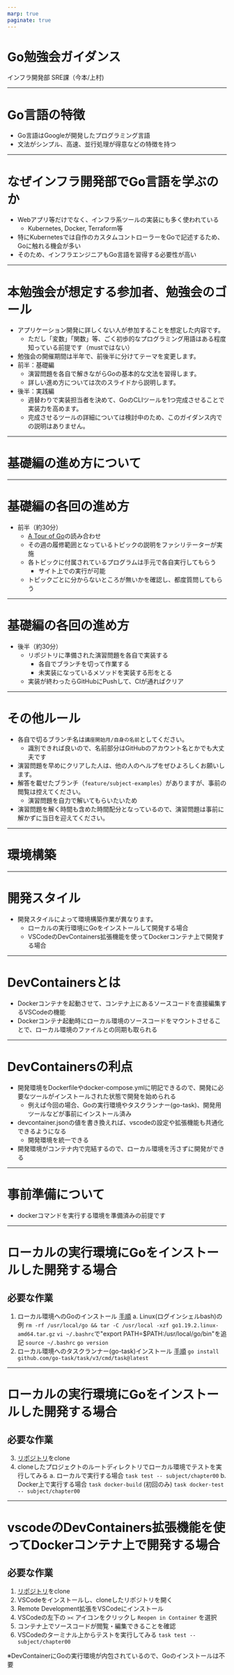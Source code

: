 ```yaml
---
marp: true
paginate: true
---
```


# Go勉強会ガイダンス

インフラ開発部 SRE課（今本/上村)

---

# Go言語の特徴

- Go言語はGoogleが開発したプログラミング言語
- 文法がシンプル、高速、並行処理が得意などの特徴を持つ

---

# なぜインフラ開発部でGo言語を学ぶのか

- Webアプリ等だけでなく、インフラ系ツールの実装にも多く使われている
  - Kubernetes, Docker, Terraform等
- 特にKubernetesでは自作のカスタムコントローラーをGoで記述するため、Goに触れる機会が多い
- そのため、インフラエンジニアもGo言語を習得する必要性が高い

---

# 本勉強会が想定する参加者、勉強会のゴール

- アプリケーション開発に詳しくない人が参加することを想定した内容です。
  - ただし「変数」「関数」等、ごく初歩的なプログラミング用語はある程度知っている前提です（mustではない）
- 勉強会の開催期間は半年で、前後半に分けてテーマを変更します。
- 前半：基礎編
  - 演習問題を各自で解きながらGoの基本的な文法を習得します。
  - 詳しい進め方については次のスライドから説明します。
- 後半：実践編
  - 週替わりで実装担当者を決めて、GoのCLIツールを1つ完成させることで実装力を高めます。
  - 完成させるツールの詳細については検討中のため、このガイダンス内での説明はありません。

---

# 基礎編の進め方について

---

# 基礎編の各回の進め方

- 前半（約30分）
  - [A Tour of Go](https://go-tour-jp.appspot.com/)の読み合わせ
  - その週の履修範囲となっているトピックの説明をファシリテーターが実施
  - 各トピックに付属されているプログラムは手元で各自実行してもらう
    - サイト上での実行が可能
  - トピックごとに分からないところが無いかを確認し、都度質問してもらう

---

# 基礎編の各回の進め方

- 後半（約30分）
  - リポジトリに準備された演習問題を各自で実装する
    - 各自でブランチを切って作業する
    - 未実装になっているメソッドを実装する形をとる
  - 実装が終わったらGitHubにPushして、CIが通ればクリア

---

# その他ルール

- 各自で切るブランチ名は`講座開始月/自身の名前`としてください。
  - 識別できれば良いので、名前部分はGitHubのアカウント名とかでも大丈夫です
- 演習問題を早めにクリアした人は、他の人のヘルプをぜひよろしくお願いします。
- 解答を載せたブランチ（`feature/subject-examples`）がありますが、事前の閲覧は控えてください。
  - 演習問題を自力で解いてもらいたいため
- 演習問題を解く時間も含めた時間配分となっているので、演習問題は事前に解かずに当日を迎えてください。

---

# 環境構築

---

# 開発スタイル

- 開発スタイルによって環境構築作業が異なります。
  - ローカルの実行環境にGoをインストールして開発する場合
  - VSCodeのDevContainers拡張機能を使ってDockerコンテナ上で開発する場合

---

# DevContainersとは

- Dockerコンテナを起動させて、コンテナ上にあるソースコードを直接編集するVSCodeの機能
- Dockerコンテナ起動時にローカル環境のソースコードをマウントさせることで、ローカル環境のファイルとの同期も取られる

---

# DevContainersの利点

- 開発環境をDockerfileやdocker-compose.ymlに明記できるので、開発に必要なツールがインストールされた状態で開発を始められる
  - 例えば今回の場合、Goの実行環境やタスクランナー(go-task)、開発用ツールなどが事前にインストール済み
- devcontainer.jsonの値を書き換えれば、vscodeの設定や拡張機能も共通化できるようになる
  - 開発環境を統一できる
- 開発環境がコンテナ内で完結するので、ローカル環境を汚さずに開発ができる

---

# 事前準備について

- dockerコマンドを実行する環境を準備済みの前提です

---

# ローカルの実行環境にGoをインストールした開発する場合

## 必要な作業

1. ローカル環境へのGoのインストール [手順](https://go.dev/doc/install)
  a. Linux(ログインシェルbash)の例
  `rm -rf /usr/local/go && tar -C /usr/local -xzf go1.19.2.linux-amd64.tar.gz`
  `vi ~/.bashrc`で"export PATH=$PATH:/usr/local/go/bin"を追記
  `source ~/.bashrc`
  `go version`
2. ローカル環境へのタスクランナー(go-task)インストール [手順](https://taskfile.dev/installation/#go-modules)
`go install github.com/go-task/task/v3/cmd/task@latest`

---

# ローカルの実行環境にGoをインストールした開発する場合

## 必要な作業

3. [リポジトリ](https://github.com/kurupeku/hello-golang)をclone
4. cloneしたプロジェクトのルートディレクトリでローカル環境でテストを実行してみる
  a. ローカルで実行する場合
  `task test -- subject/chapter00`
  b. Docker上で実行する場合
  `task docker-build` (初回のみ)
  `task docker-test -- subject/chapter00`

---

# vscodeのDevContainers拡張機能を使ってDockerコンテナ上で開発する場合

## 必要な作業

1. [リポジトリ](https://github.com/kurupeku/hello-golang)をclone
2. VSCodeをインストールし、cloneしたリポジトリを開く
3. Remote Development拡張をVSCodeにインストール
4. VSCodeの左下の `><` アイコンをクリックし `Reopen in Container` を選択
5. コンテナ上でソースコードが閲覧・編集できることを確認
6. VSCodeのターミナル上からテストを実行してみる
`task test -- subject/chapter00`

※DevContainerにGoの実行環境が内包されているので、Goのインストールは不要
